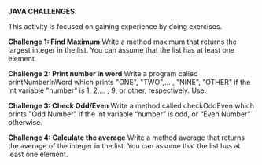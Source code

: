
**JAVA CHALLENGES**

This activity is focused on gaining experience by doing exercises.

**Challenge 1: Find Maximum**
Write a method maximum that returns the largest integer in the list. You can assume that the list has at least one element.


**Challenge 2: Print number in word**
Write a program called printNumberInWord which prints "ONE", "TWO",... , "NINE", "OTHER" if the int variable "number" is 1, 2,... , 9, or other, respectively. Use:


**Challenge 3: Check Odd/Even**
Write a method called checkOddEven which prints "Odd Number" if the int variable “number” is odd, or “Even Number” otherwise.


**Challenge 4: Calculate the average**
Write a method average that returns the average of the integer in the list. You can assume that the list has at least one element.
